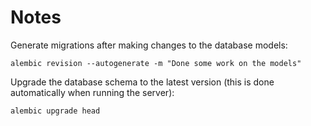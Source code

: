 # Notes

Generate migrations after making changes to the database models:

    alembic revision --autogenerate -m "Done some work on the models"

Upgrade the database schema to the latest version (this is done automatically when running the server):

    alembic upgrade head

